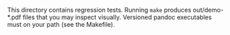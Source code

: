 
This directory contains regression tests.  Running `make` produces out/demo-*.pdf files that you may inspect visually.  Versioned pandoc executables must on your path (see the Makefile).
